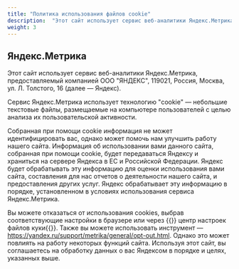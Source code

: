 ```yaml
---
title: "Политика использования файлов cookie"
description:  "Этот сайт использует сервис веб-аналитики Яндекс.Метрика."
weight: 3
---
```


## Яндекс.Метрика

Этот сайт использует сервис веб-аналитики Яндекс.Метрика, предоставляемый компанией ООО "ЯНДЕКС", 119021, Россия, Москва, ул. Л. Толстого, 16 (далее — Яндекс).

Сервис Яндекс.Метрика использует технологию "cookie" — небольшие текстовые файлы, размещаемые на компьютере пользователей с целью анализа их пользовательской активности.

Собранная при помощи cookie информация не может идентифицировать вас, однако может помочь нам улучшить работу нашего сайта. Информация об использовании вами данного сайта, собранная при помощи cookie, будет передаваться Яндексу и храниться на сервере Яндекса в ЕС и Российской Федерации. Яндекс будет обрабатывать эту информацию для оценки использования вами сайта, составления для нас отчетов о деятельности нашего сайта, и предоставления других услуг. Яндекс обрабатывает эту информацию в порядке, установленном в условиях использования сервиса Яндекс.Метрика.

Вы можете отказаться от использования cookies, выбрав соответствующие настройки в браузере или через {{<preferencescenterlink>}} центр настроек файлов куки{{</preferencescenterlink>}}. Также вы можете использовать инструмент — https://yandex.ru/support/metrika/general/opt-out.html. Однако это может повлиять на работу некоторых функций сайта. Используя этот сайт, вы соглашаетесь на обработку данных о вас Яндексом в порядке и целях, указанных выше.

